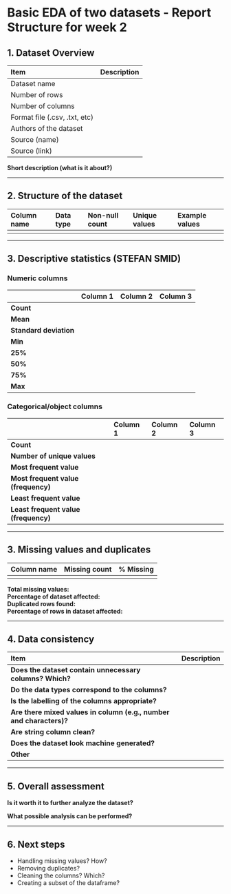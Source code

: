 # Basic EDA of two datasets - Report Structure for week 2 

## 1. Dataset Overview 

| Item | Description |
| :--- | :--- |
| Dataset name | |
| Number of rows | |
| Number of columns | |
| Format file (.csv, .txt, etc) | |
| Authors of the dataset | |
| Source (name) | |
| Source (link) | |

**Short description (what is it about?)** 

---

## 2. Structure of the dataset 

| Column name | Data type | Non-null count | Unique values | Example values |
| :--- | :--- | :--- | :--- | :--- |
| | | | | |

---

## 3. Descriptive statistics **(STEFAN SMID)**

### Numeric columns

| | Column 1 | Column 2 | Column 3 |
| :--- | :--- | :--- | :--- |
| **Count** | | | |
| **Mean** | | | |
| **Standard deviation** | | | |
| **Min** | | | |
| **25%** | | | |
| **50%** | | | |
| **75%** | | | |
| **Max** | | | |

### Categorical/object columns

| | Column 1 | Column 2 | Column 3 |
| :--- | :--- | :--- | :--- |
| **Count** | | | |
| **Number of unique values** | | | |
| **Most frequent value** | | | |
| **Most frequent value (frequency)** | | | |
| **Least frequent value** | | | |
| **Least frequent value (frequency)**| | | |

---

## 3. Missing values and duplicates

| Column name | Missing count | % Missing |
| :--- | :--- | :--- |
| | | |

**Total missing values:**   
**Percentage of dataset affected:**   
**Duplicated rows found:**   
**Percentage of rows in dataset affected:**   

---

## 4. Data consistency

| Item | Description |
| :--- | :--- |
| **Does the dataset contain unnecessary columns? Which?** | |
| **Do the data types correspond to the columns?** | |
| **Is the labelling of the columns appropriate?** | |
| **Are there mixed values in column (e.g., number and characters)?** | |
| **Are string column clean?** | |
| **Does the dataset look machine generated?** | |
| **Other** | |

---

## 5. Overall assessment 

**Is it worth it to further analyze the dataset?** 

**What possible analysis can be performed?** 

---

## 6. Next steps

- Handling missing values? How? 
- Removing duplicates?
- Cleaning the columns? Which? 
- Creating a subset of the dataframe? 